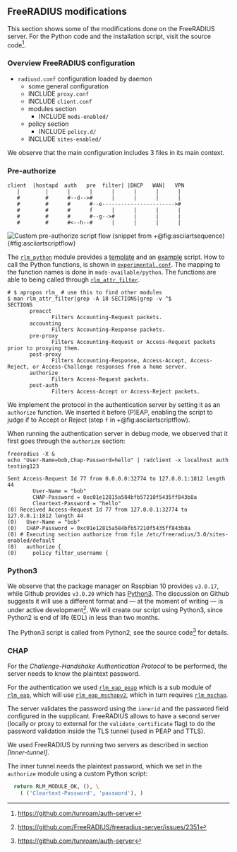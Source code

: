 ## FreeRADIUS modifications

This section shows some of the modifications
done on the FreeRADIUS server.
For the Python code and the installation script,
visit the source code[^authserver].

[^authserver]: https://github.com/tunroam/auth-server

### Overview FreeRADIUS configuration

- `radiusd.conf` configuration loaded by daemon
  - some general configuration
  - INCLUDE `proxy.conf`
  - INCLUDE `client.conf`
  - modules section
    - INCLUDE `mods-enabled/`
  - policy section
    - INCLUDE `policy.d/`
  - INCLUDE `sites-enabled/`

We observe that the main configuration includes 3 files in its main context.

### Pre-authorize

```
client  |hostapd  auth   pre  filter| |DHCP   WAN|   VPN
   |        |      |      |      |      |      |      |
   #        #      #--d-->#      |      |      |      |
   #        #      #      #--e----------------------->#
   #        #      #      f      |      |      |      |
   #        #      #      #--g-->#      |      |      |
   #        #      #<--h--#      |      |      |      |
```
![Custom pre-authorize script flow (snippet from +@fig:asciiartsequence)](/pixel.png){#fig:asciiartscriptflow}

The
[`rlm_python`](https://wiki.freeradius.org/modules/Rlm_python)
module provides a
[template](https://github.com/FreeRADIUS/freeradius-server/blob/v3.0.x/src/modules/rlm_python/example.py)
and an
[example](https://github.com/FreeRADIUS/freeradius-server/blob/v3.0.x/src/modules/rlm_python/prepaid.py)
script.
How to call the Python functions,
is shown in
[`experimental.conf`](https://github.com/FreeRADIUS/freeradius-server/blob/v3.0.x/raddb/experimental.conf).
The mapping to the function names is done in `mods-available/python`.
The functions are able to being called through
[`rlm_attr_filter`](https://freeradius.org/modules/?mod=rlm_attr_filter).

```
# $ apropos rlm_ # use this to find other modules
$ man rlm_attr_filter|grep -A 18 SECTIONS|grep -v ^$
SECTIONS
       preacct
              Filters Accounting-Request packets.
       accounting
              Filters Accounting-Response packets.
       pre-proxy
              Filters Accounting-Request or Access-Request packets prior to proxying them.
       post-proxy
              Filters Accounting-Response, Access-Accept, Access-Reject, or Access-Challenge responses from a home server.
       authorize
              Filters Access-Request packets.
       post-auth
              Filters Access-Accept or Access-Reject packets.
```

We implement the protocol in the authentication server
by setting it as an
`authorize`
function.
We inserted it before (P)EAP,
enabling the script to judge if to Accept or Reject
(step `f` in +@fig:asciiartscriptflow).

When running the authentication server in debug mode,
we observed that it first goes through the `authorize` section:

```
freeradius -X &
echo "User-Name=bob,Chap-Password=hello" | radclient -x localhost auth testing123

Sent Access-Request Id 77 from 0.0.0.0:32774 to 127.0.0.1:1812 length 44
        User-Name = "bob"
        CHAP-Password = 0xc01e12815a584bfb57210f5435ff843b8a
        Cleartext-Password = "hello"
(0) Received Access-Request Id 77 from 127.0.0.1:32774 to 127.0.0.1:1812 length 44
(0)   User-Name = "bob"
(0)   CHAP-Password = 0xc01e12815a584bfb57210f5435ff843b8a
(0) # Executing section authorize from file /etc/freeradius/3.0/sites-enabled/default
(0)   authorize {
(0)     policy filter_username {
```

### Python3

We observe that the package manager on Raspbian 10 provides `v3.0.17`,
while Github provides `v3.0.20` which has
[Python3](https://github.com/FreeRADIUS/freeradius-server/blob/v3.0.x/raddb/mods-available/python3).
The discussion on Github suggests it will use a different format
and
&mdash; at the moment of writing &mdash;
is under active development[^python3discuss].
We will create our script using Python3, since Python2 is end of life (EOL)
in less than two months.

[^python3discuss]: https://github.com/FreeRADIUS/freeradius-server/issues/2351

The Python3 script is called from Python2,
see the source code[^authserver] for details.

### CHAP

For the *Challenge-Handshake Authentication Protocol* to be performed,
the server needs to know the plaintext password.

For the authentication we used
[`rlm_eap_peap`](https://networkradius.com/doc/current/raddb/mods-available/eap/peap.html)
which is a sub module of
[`rlm_eap`](https://networkradius.com/doc/current/raddb/mods-available/eap.html),
which will use
[`rlm_eap_mschapv2`](https://networkradius.com/doc/current/raddb/mods-available/eap/mschapv2.html),
which in turn requires
[`rlm_mschap`](https://networkradius.com/doc/current/raddb/mods-available/mschap.html).

The server validates the password using the `innerid` and the password field
configured in the supplicant.
FreeRADIUS allows to have a second server
(locally or proxy to external for the `validate_certificate` flag)
to do the password validation inside the TLS tunnel (used in PEAP and TTLS).

We used FreeRADIUS by running two servers
as described in section
*[Inner-tunnel]*.

The inner tunnel needs the plaintext password,
which we set in the `authorize` module using a custom
Python script:

```python
  return RLM_MODULE_OK, (), \
    ( ('Cleartext-Password', 'password'), )
```

